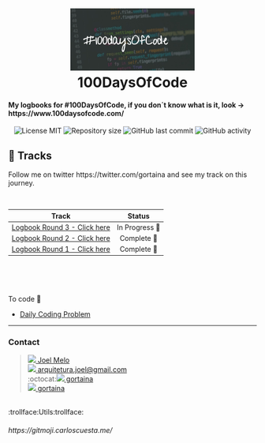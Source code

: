<h1 align="center">
    <img alt="100DaysOfCode" src="./img/wrc2zgh1lfb1tg3det4u.jpg"  width="50%" heigth="50%"/>
    <br>
    100DaysOfCode
</h1>
<h4 align="left">
My logbooks for #100DaysOfCode, if you don´t know what is it, look -> https://www.100daysofcode.com/
</h4>
<p align="center"> 
   <img src="https://img.shields.io/badge/License-MIT-blue.svg" alt="License MIT"> 
   <img alt="Repository size" src="https://img.shields.io/github/repo-size/gortaina/100DaysOfCode.svg">
   <img alt="GitHub last commit" src="https://img.shields.io/github/last-commit/gortaina/100DaysOfCode?color=blue">
   <img alt="GitHub activity" src="https://img.shields.io/github/commit-activity/m/gortaina/100DaysOfCode">
</p>

## :rocket: Tracks

<p>
Follow me on twitter  https://twitter.com/gortaina and see my track on this journey.
</p>
<br>

| Track           | Status      | 
| :--------------: |:-----------:|
|[Logbook Round 3 - Click here](https://github.com/gortaina/100DaysOfCode/blob/master/100DaysOfCode_Round3.md) | In Progress :construction:| 
|[Logbook Round 2 - Click here](https://github.com/gortaina/100DaysOfCode/blob/master/100DaysOfCode_Round2.md) | Complete :bookmark:| 
|[Logbook Round 1 - Click here](https://github.com/gortaina/100DaysOfCode/blob/master/100DaysOfCode_Round1.md) | Complete :bookmark:|


<br>
<br>
<br>



To code :construction_worker:
* [Daily Coding Problem](https://github.com/gortaina/100DaysOfCode/blob/master/Daily_Coding_Problem_2020.md)

___
### Contact
>[<img src="https://imageog.flaticon.com/icons/png/128/124/124011.png?size=16x16f&pad=10,10,10,10&ext=png"/>  Joel Melo](https://www.linkedin.com/in/joeldemelo/)<br>
>[<img src="https://imageog.flaticon.com/icons/png/128/281/281769.png?size=16x16f&pad=10,10,10,10&ext=png"/>   arquitetura.joel@gmail.com](mailto:arquitetura.joel@gmail.com)<br>
>:octocat:[<img src="https://imageog.flaticon.com/icons/png/512/25/25231.png?size=16x16f&pad=10,10,10,10&ext=png&bg=FFFFFFFF"/>  gortaina](https://github.com/gortaina)<br>
>[<img src="https://imageog.flaticon.com/icons/png/512/220/220233.png?size=16x16f&pad=10,10,10,10&ext=png&bg=FFFFFFFF"/>  gortaina](https://twitter.com/gortaina)

<br>
:trollface:Utils:trollface:
<h6>https://gitmoji.carloscuesta.me/</h6>

